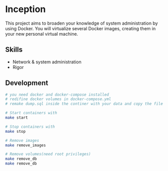 # Inception
This project aims to broaden your knowledge of system administration by using Docker. You will virtualize several Docker images, creating them in your new personal virtual machine. 

## Skills
* Network & system administration
* Rigor

## Development
```bash
# you need docker and docker-compose installed
# redifine docker volumes in docker-compose.yml
# remake dump.sql inside the continer with your data and copy the file to /srcs/requirements/mariadb/tools/

# Start containers with
make start

# Stop containers with
make stop

# Remove images
make remove_images

# Remove volumes(need root privileges)
make remove_db
make remove_db
```
